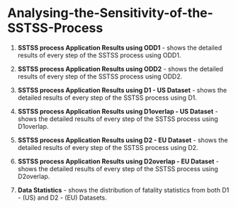 # Analysing-the-Sensitivity-of-the-SSTSS-Process

1. **SSTSS process Application Results using ODD1**  - shows the  detailed results of every step of the SSTSS process using ODD1. </br>

2. **SSTSS process Application Results using ODD2**  -  shows the  detailed results of every step of the SSTSS process using ODD2. </br>

3. **SSTSS process Application Results using D1 - US Dataset** - shows the  detailed results of every step of the SSTSS process using D1. </br>

4. **SSTSS process Application Results using D1overlap - US Dataset** - shows the  detailed results of every step of the SSTSS process using D1overlap. </br>

5. **SSTSS process Application Results using D2 - EU Dataset** - shows the  detailed results of every step of the SSTSS process using D2. </br>

6. **SSTSS process Application Results using D2overlap - EU Dataset** - shows the  detailed results of every step of the SSTSS process using D2overlap.</br>

7. **Data Statistics** - shows the distribution of fatality statistics from both D1 - (US) and D2 - (EU) Datasets.

